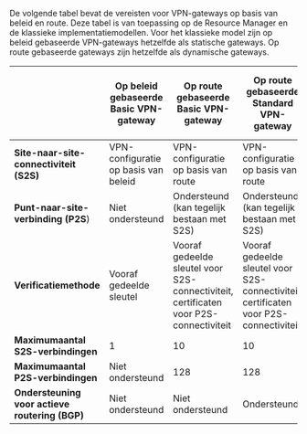 De volgende tabel bevat de vereisten voor VPN-gateways op basis van beleid en route. Deze tabel is van toepassing op de Resource Manager en de klassieke implementatiemodellen. Voor het klassieke model zijn op beleid gebaseerde VPN-gateways hetzelfde als statische gateways. Op route gebaseerde gateways zijn hetzelfde als dynamische gateways.


|   | **Op beleid gebaseerde Basic VPN-gateway** | **Op route gebaseerde Basic VPN-gateway** | **Op route gebaseerde Standard VPN-gateway**   | **Op route gebaseerde High Performance VPN-gateway** |
|---|---------------------------------------|---------------------------------------|----------------------------|----------------------------------|
|    **Site-naar-site-connectiviteit (S2S)**  | VPN-configuratie op basis van beleid        | VPN-configuratie op basis van route  | VPN-configuratie op basis van route     | VPN-configuratie op basis van route    |
| **Punt-naar-site-verbinding (P2S**)      | Niet ondersteund   | Ondersteund (kan tegelijk bestaan met S2S)  | Ondersteund (kan tegelijk bestaan met S2S)  | Ondersteund (kan tegelijk bestaan met S2S) |
| **Verificatiemethode**                 |    Vooraf gedeelde sleutel  | Vooraf gedeelde sleutel voor S2S-connectiviteit, certificaten voor P2S-connectiviteit | Vooraf gedeelde sleutel voor S2S-connectiviteit, certificaten voor P2S-connectiviteit | Vooraf gedeelde sleutel voor S2S-connectiviteit, certificaten voor P2S-connectiviteit |
| **Maximumaantal S2S-verbindingen**       | 1                              | 10                                                                    | 10                                | 30                               |
| **Maximumaantal P2S-verbindingen**       | Niet ondersteund                  | 128                                                                   | 128                               | 128                              |
|**Ondersteuning voor actieve routering (BGP)**           | Niet ondersteund                  | Niet ondersteund                                                         | Ondersteund                     | Ondersteund                   |
 



<!--HONumber=ago16_HO4-->


